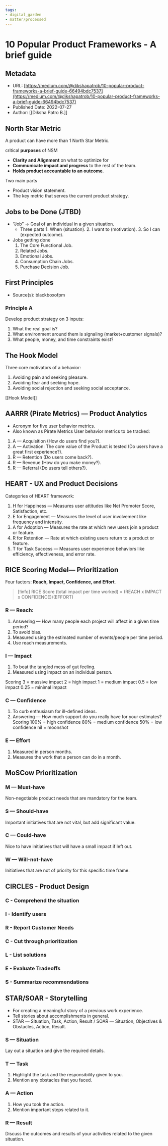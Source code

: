 ```yaml
---
tags: 
- digital_garden
- matter/processed
---
```

# 10 Popular Product Frameworks - A brief guide
## Metadata
* URL: [https://medium.com/@dikshapatrob/10-popular-product-frameworks-a-brief-guide-66494bdc7537](https://medium.com/@dikshapatrob/10-popular-product-frameworks-a-brief-guide-66494bdc7537)
* Published Date: 2022-07-27
* Author: [[Diksha Patro B.]]


## North Star Metric
A product can have more than 1 North Star Metric.

critical **purposes** of NSM
* **Clarity and Alignment** on what to optimize for
* **Communicate impact and progress** to the rest of the team.
* **Holds product accountable to an outcome**.

Two main parts
* Product vision statement.
* The key metric that serves the current product strategy.

## Jobs to be Done (JTBD)
* “Job” → Goal of an individual in a given situation.
	* Three parts 1. When (situation). 2. I want to (motivation). 3. So I can (expected outcome).
* Jobs getting done 
	1. The Core Functional Job. 
	2. Related Jobs. 
	3. Emotional Jobs. 
	4. Consumption Chain Jobs. 
	5. Purchase Decision Job.

## First Principles
* Source(s): blackboxofpm
### Principle A
Develop product strategy on 3 inputs: 
1. What the real goal is? 
2. What environment around them is signaling (market+customer signals)? 
3. What people, money, and time constraints exist?

## The Hook Model
Three core motivators of a behavior: 
1. Avoiding pain and seeking pleasure. 
2. Avoiding fear and seeking hope. 
3. Avoiding social rejection and seeking social acceptance.

[[Hook Model]]

## AARRR (Pirate Metrics) — Product Analytics
* Acronym for five user behavior metrics.
* Also known as Pirate Metrics
User behavior metrics to be tracked: 
1. A — Acquisition (How do users find you?). 
2. A — Activation: The core value of the Product is tested (Do users have a great first experience?). 
3. R — Retention (Do users come back?). 
4. R — Revenue (How do you make money?). 
5. R — Referral (Do users tell others?).

## HEART - UX and Product Decisions
Categories of HEART framework: 
1. H for Happiness — Measures user attitudes like Net Promoter Score, Satisfaction, etc. 
2. E for Engagement — Measures the level of user involvement like frequency and intensity. 
3. A for Adoption — Measures the rate at which new users join a product or feature. 
4. R for Retention — Rate at which existing users return to a product or feature. 
5. T for Task Success — Measures user experience behaviors like efficiency, effectiveness, and error rate.

## RICE Scoring Model— Prioritization
Four factors: **Reach, Impact, Confidence, and Effort**.

> [!info]
> RICE Score (total impact per time worked) = (REACH x IMPACT x CONFIDENCE)/(EFFORT)

### R — Reach: 
1. Answering — How many people each project will affect in a given time period?
2. To avoid bias. 
3. Measured using the estimated number of events/people per time period. 
4. Use reach measurements. 

### I — Impact 
1. To beat the tangled mess of gut feeling. 
2. Measured using impact on an individual person. 

Scoring 3 = massive impact 2 = high impact 1 = medium impact 0.5 = low impact 0.25 = minimal impact 

### C — Confidence 
1. To curb enthusiasm for ill-defined ideas. 
2. Answering — How much support do you really have for your estimates? Scoring 100% = high confidence 80% = medium confidence 50% = low confidence nil = moonshot 

### E — Effort 
1. Measured in person months. 
2. Measures the work that a person can do in a month.

## MoSCow Prioritization
### M — Must-have 
Non-negotiable product needs that are mandatory for the team. 

### S — Should-have 
Important initiatives that are not vital, but add significant value. 

### C — Could-have 
Nice to have initiatives that will have a small impact if left out. 

### W — Will-not-have 
Initiatives that are not of priority for this specific time frame.

## CIRCLES - Product Design
### C - Comprehend the situation

### I - Identify users

### R - Report Customer Needs

### C - Cut through prioritization

### L - List solutions

### E - Evaluate Tradeoffs

### S - Summarize recommendations

## STAR/SOAR - Storytelling
* For creating a meaningful story of a previous work experience.
* Tell stories about accomplishments in general.
* STAR — Situation, Task, Action, Result / SOAR — Situation, Objectives & Obstacles, Action, Result.
### S — Situation 
Lay out a situation and give the required details. 

### T — Task 
1. Highlight the task and the responsibility given to you. 
2. Mention any obstacles that you faced. 

### A — Action 
1. How you took the action. 
2. Mention important steps related to it. 

### R — Result 
Discuss the outcomes and results of your activities related to the given situation.
